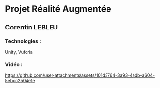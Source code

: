 # Projet Réalité Augmentée
## Corentin LEBLEU
### Technologies :
Unity, Vuforia

### Vidéo :

https://github.com/user-attachments/assets/101d3764-3a93-4adb-a604-5ebcc2504e1e

